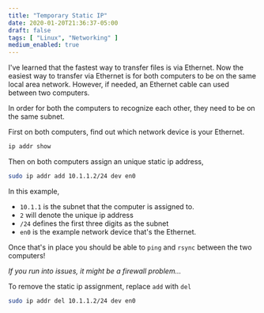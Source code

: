 ```yaml
---
title: "Temporary Static IP"
date: 2020-01-20T21:36:37-05:00
draft: false
tags: [ "Linux", "Networking" ]
medium_enabled: true
---
```


I've learned that the fastest way to transfer files is via Ethernet. Now the easiest way to transfer via Ethernet is for both computers to be on the same local area network. However, if needed, an Ethernet cable can used between two computers. 

In order for both the computers to recognize each other, they need to be on the same subnet.

First on both computers, find out which network device is your Ethernet.

```bash
ip addr show
```

Then on both computers assign an unique static ip address,

```bash
sudo ip addr add 10.1.1.2/24 dev en0
```

In this example,

- `10.1.1` is the subnet that the computer is assigned to.
- `2` will denote the unique ip address
- `/24` defines the first three digits as the subnet
- `en0` is the example network device that's the Ethernet.

Once that's in place you should be able to `ping` and `rsync` between the two computers!

*If you run into issues, it might be a firewall problem...*

To remove the static ip assignment, replace `add` with `del`
```bash
sudo ip addr del 10.1.1.2/24 dev en0
```


